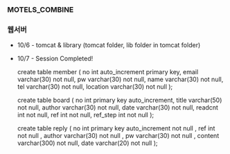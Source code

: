 ### MOTELS_COMBINE
### 웹서버

* 10/6 - tomcat & library 
          (tomcat folder, lib folder in tomcat folder)

* 10/7 - Session Completed!
  
    
    create table member
    (
        no       int auto_increment
    primary key,
        email    varchar(30) not null,
        pw       varchar(30) not null,
        name     varchar(30) not null,
        tel      varchar(30) not null,
        location varchar(30) not null
    );
    
    create table board
    (
        no       int primary key auto_increment,
        title    varchar(50) not null,
        author   varchar(30) not null,
        date     varchar(30) not null,
        readcnt  int         not null,
        ref      int         not null,
        ref_step int         not null
    );
 
    create table reply (
        no int primary key auto_increment not null ,
        ref int not null ,
        author varchar(30) not null ,
        pw varchar(30) not null ,
        content varchar(300) not null,
        date varchar(20) not null
    );